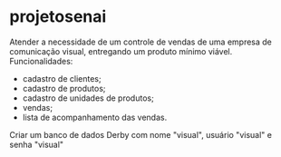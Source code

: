 # projetosenai

Atender a necessidade de um controle de vendas de uma empresa de comunicação visual, entregando um produto mínimo viável.
Funcionalidades:
 * cadastro de clientes;
 * cadastro de produtos;
 * cadastro de unidades de produtos;
 * vendas;
 * lista de acompanhamento das vendas.

Criar um banco de dados Derby com nome "visual", usuário "visual" e senha "visual"
